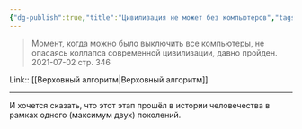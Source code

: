 ```yaml
---
{"dg-publish":true,"title":"Цивилизация не может без компьютеров","tags":["quotes"],"date":"2021-07-02T22:14:00+04:00","modified_at":"2023-01-09T16:41:50+04:00","permalink":"/quotes/202107022214/","dgHomeLink":false,"dgPassFrontmatter":true}
---
```



> Момент, когда можно было выключить все компьютеры, не опасаясь коллапса современной цивилизации, давно пройден.
	2021-07-02 стр. 346

Link:: [[Верховный алгоритм|Верховный алгоритм]]

---

И хочется сказать, что этот этап прошёл в истории человечества в рамках одного (максимум двух) поколений.
